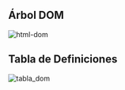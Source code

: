 ## Árbol DOM

![html-dom](https://user-images.githubusercontent.com/47355927/54750141-9f54ed00-4bce-11e9-9c81-373d6b18b65f.png)

## Tabla de Definiciones 

![tabla_dom](https://user-images.githubusercontent.com/47355927/54828932-3a23f900-4cad-11e9-8340-7cee7f4b0ee7.png)
